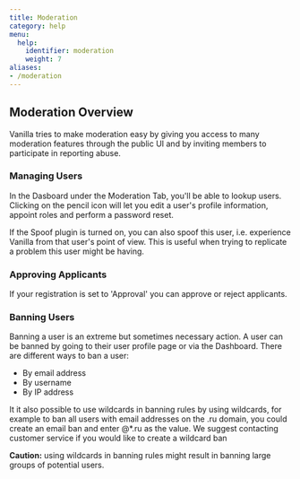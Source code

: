 ```yaml
---
title: Moderation
category: help
menu:
  help:
    identifier: moderation
    weight: 7
aliases:
- /moderation
---
```


## Moderation Overview

Vanilla tries to make moderation easy by giving you access to many moderation features through the public UI and by inviting members to participate in reporting abuse.  


### Managing Users 

In the Dasboard under the Moderation Tab, you'll be able to lookup users. Clicking on the pencil icon will let you edit a user's profile information, appoint roles and perform a password reset. 

If the Spoof plugin is turned on, you can also spoof this user, i.e. experience Vanilla from that user's point of view. This is useful when trying to replicate a problem this user might be having. 

### Approving Applicants 

If your registration is set to 'Approval' you can approve or reject applicants. 

### Banning Users 

Banning a user is an extreme but sometimes necessary action.  A user can be banned by going to their user profile page or via the Dashboard. There are different ways to ban a user:

 * By email address
 * By username 
 * By IP address 


It it also possible to use wildcards in banning rules by using wildcards,  for example to ban all users with email addresses on the .ru domain, you could create an email ban and enter @*.ru  as the value.  We suggest contacting customer service if you would like to create a wildcard ban 

__Caution:__ using wildcards in banning rules might result in banning large groups of potential users. 

